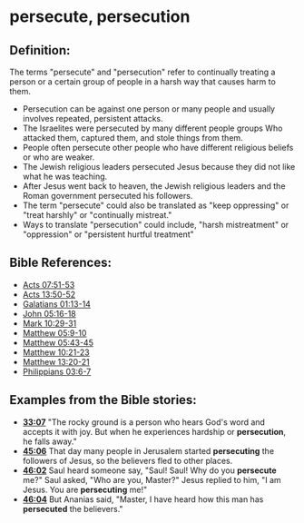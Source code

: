 # persecute, persecution #

## Definition: ##

The terms "persecute" and "persecution" refer to continually treating a person or a certain group of people in a harsh way that causes harm to them.

 * Persecution can be against one person or many people and usually involves repeated, persistent attacks.
 * The Israelites were persecuted by many different people groups Who attacked them, captured them, and stole things from them.
 * People often persecute other people who have different religious beliefs or who are weaker.
 * The Jewish religious leaders persecuted Jesus because they did not like what he was teaching.
 * After Jesus went back to heaven, the Jewish religious leaders and the Roman government persecuted his followers.
 * The term "persecute" could also be translated as "keep oppressing" or "treat harshly" or "continually mistreat."
 * Ways to translate "persecution" could include,  "harsh mistreatment" or "oppression" or "persistent hurtful treatment"



## Bible References: ##

* [Acts 07:51-53](en/tn/act/help/07/51)
* [Acts 13:50-52](en/tn/act/help/13/50)
* [Galatians 01:13-14](en/tn/gal/help/01/13)
* [John 05:16-18](en/tn/jhn/help/05/16)
* [Mark 10:29-31](en/tn/mrk/help/10/29)
* [Matthew 05:9-10](en/tn/mat/help/05/09)
* [Matthew 05:43-45](en/tn/mat/help/05/43)
* [Matthew 10:21-23](en/tn/mat/help/10/21)
* [Matthew 13:20-21](en/tn/mat/help/13/20)
* [Philippians 03:6-7](en/tn/php/help/03/06)

## Examples from the Bible stories: ##

 * __[33:07](en/tn/obs/help/33/07)__ "The rocky ground is a person who hears God's word and accepts it with joy. But when he experiences hardship or __persecution__, he falls away."
 * __[45:06](en/tn/obs/help/45/06)__ That day many people in Jerusalem started __persecuting__ the followers of Jesus, so the believers fled to other places. 
 * __[46:02](en/tn/obs/help/46/02)__ Saul heard someone say, "Saul! Saul! Why do you __persecute__ me?" Saul asked, "Who are you, Master?" Jesus replied to him, "I am Jesus. You are __persecuting__ me!"
 * __[46:04](en/tn/obs/help/46/04)__ But Ananias said, "Master, I have heard how this man has __persecuted__ the believers."